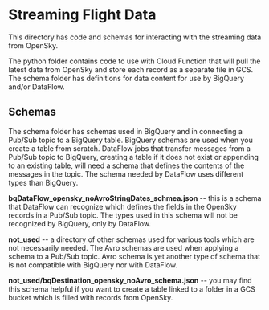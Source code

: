 # Streaming Flight Data

This directory has code and schemas for interacting with the streaming data from OpenSky.

The python folder contains code to use with Cloud Function that will pull the latest data from OpenSky and store each
record as a separate file in GCS. The schema folder has definitions for data content for use by BigQuery and/or 
DataFlow.

## Schemas

The schema folder has schemas used in BigQuery and in connecting a Pub/Sub topic to a BigQuery table.
BigQuery schemas are used when you create a table from scratch. DataFlow jobs that transfer messages from a Pub/Sub 
topic to BigQuery, creating a table if it does not exist or appending to an existing table, will need a schema that 
defines the contents of the messages in the topic. The schema needed by DataFlow uses different types than BigQuery.

**bqDataFlow_opensky_noAvroStringDates_schmea.json** -- this is a schema that DataFlow can recognize which defines the
fields in the OpenSky records in a Pub/Sub topic. The types used in this schema will not be recognized by BigQuery,
only by DataFlow.

**not_used** -- a directory of other schemas used for various tools which are not necessarily needed. The Avro schemas
are used when applying a schema to a Pub/Sub topic. Avro schema is yet another type of schema that is not compatible
with BigQuery nor with DataFlow.

**not_used/bqDestination_opensky_noAvro_schema.json** -- you may find this schema helpful if you want to create a
table linked to a folder in a GCS bucket which is filled with records from OpenSky.